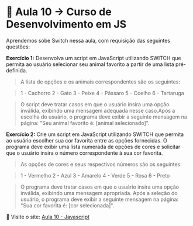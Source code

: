# 📒 Aula 10 -> Curso de Desenvolvimento em JS 
 Aprendemos sobe Switch nessa aula, com requisição das seguintes questões: 

**Exercício 1:**  Desenvolva um script em JavaScript utilizando SWITCH que permita ao usuário selecionar seu animal favorito a partir de uma lista pré-definida.
>A lista de opções e os animais correspondentes são os seguintes:

>1 - Cachorro
>2 - Gato
>3 - Peixe
>4 - Pássaro
>5 - Coelho
>6 - Tartaruga

>O script deve tratar casos em que o usuário insira uma opção inválida, exibindo uma mensagem adequada nesse caso.Após a escolha do usuário, o programa deve exibir a seguinte mensagem na página: "Seu animal favorito é: [animal selecionado]".

**Exercício 2:** Crie um script em JavaScript utilizando SWITCH que permita ao usuário escolher sua cor favorita entre as opções fornecidas. O programa deve exibir uma lista numerada de opções de cores e solicitar que o usuário insira o número correspondente à sua cor favorita.

>As opções de cores e seus respectivos números são os seguintes:

>1 - Vermelho
>2 - Azul
>3 - Amarelo
>4 - Verde
>5 - Rosa
>6 - Preto

>O programa deve tratar casos em que o usuário insira uma opção inválida, exibindo uma mensagem apropriada. Após a seleção do usuário, o programa deve exibir a seguinte mensagem na página: "Sua cor favorita é: [cor selecionada]".

🔗 Visite o site: [Aula 10 - Javascript](https://escandioneider.github.io/Aula-10-Switch-Javascript/)  

